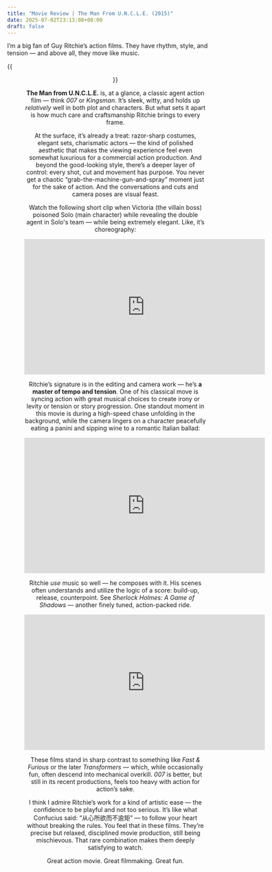```yaml
---
title: "Movie Review | The Man From U.N.C.L.E. (2015)"
date: 2025-07-02T23:13:08+08:00
draft: false
---
```


I’m a big fan of Guy Ritchie’s action films. They have rhythm, style, and tension — and above all, they move like music.

{{<figure align="center" src="/art/the_man_from_uncle.jpeg" caption="The Man from U.N.C.L.E. (2015) directed by Guy Ritchie." width="100%">}}

**The Man from U.N.C.L.E.** is, at a glance, a classic agent action film — think *007* or *Kingsman*. It’s sleek, witty, and holds up *relatively* well in both plot and characters. But what sets it apart is how much care and craftsmanship Ritchie brings to every frame.

At the surface, it’s already a treat: razor-sharp costumes, elegant sets, charismatic actors — the kind of polished aesthetic that makes the viewing experience feel even somewhat luxurious for a commercial action production. And beyond the good-looking style, there’s a deeper layer of control: every shot, cut and movement has purpose. You never get a chaotic “grab-the-machine-gun-and-spray” moment just for the sake of action. And the conversations and cuts and camera poses are visual feast.

Watch the following short clip when Victoria (the villain boss) poisoned Solo (main character) while revealing the double agent in Solo's team — while being extremely elegant. Like, it’s choreography:

<iframe width="560" height="315" src="https://www.youtube.com/embed/bgyocBZvthU?si=qPPgFpPTAdCxqtyp&amp;start=72" title="YouTube video player" frameborder="0" allow="accelerometer; autoplay; clipboard-write; encrypted-media; gyroscope; picture-in-picture; web-share" referrerpolicy="strict-origin-when-cross-origin" allowfullscreen></iframe>

Ritchie’s signature is in the editing and camera work — he’s **a master of tempo and tension**. One of his classical move is syncing action with great musical choices to create irony or levity or tension or story progression. One standout moment in this movie is during a high-speed chase unfolding in the background, while the camera lingers on a character peacefully eating a panini and sipping wine to a romantic Italian ballad:

<iframe width="560" height="315" src="https://www.youtube.com/embed/729LXg5JjKY?si=b2SYgZpSVujcT1Sj" title="YouTube video player" frameborder="0" allow="accelerometer; autoplay; clipboard-write; encrypted-media; gyroscope; picture-in-picture; web-share" referrerpolicy="strict-origin-when-cross-origin" allowfullscreen></iframe>

Ritchie *use* music so well — he composes with it. His scenes often understands and utilize the logic of a score: build-up, release, counterpoint. See *Sherlock Holmes: A Game of Shadows* — another finely tuned, action-packed ride.

<iframe width="560" height="315" src="https://www.youtube.com/embed/ppccrPqOqHI?si=w9HSJGC73wzh_Miu" title="YouTube video player" frameborder="0" allow="accelerometer; autoplay; clipboard-write; encrypted-media; gyroscope; picture-in-picture; web-share" referrerpolicy="strict-origin-when-cross-origin" allowfullscreen></iframe>

These films stand in sharp contrast to something like *Fast & Furious* or the later *Transformers* — which, while occasionally fun, often descend into mechanical overkill. *007* is better, but still in its recent productions, feels too heavy with action for action’s sake.

I think I admire Ritchie’s work for a kind of artistic ease — the confidence to be playful and not too serious. It’s like what Confucius said: “从心所欲而不逾矩” — to follow your heart without breaking the rules. You feel that in these films. They’re precise but relaxed, disciplined movie production, still being mischievous. That rare combination makes them deeply satisfying to watch.

Great action movie. Great filmmaking. Great fun.
